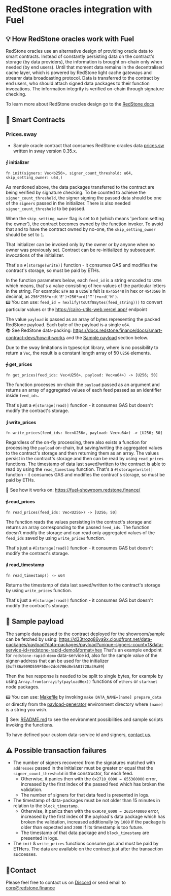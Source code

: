 
# RedStone oracles integration with Fuel

## 💡 How RedStone oracles work with Fuel

RedStone oracles use an alternative design of providing oracle data to smart contracts. Instead of constantly persisting data on the contract's storage (by data providers), the information is brought on-chain only when needed (by end users). Until that moment data remains in the decentralised cache layer, which is powered by RedStone light cache gateways and streamr data broadcasting protocol. Data is transferred to the contract by end users, who should attach signed data packages to their function invocations. The information integrity is verified on-chain through signature checking.

To learn more about RedStone oracles design go to the [RedStone docs](https://docs.redstone.finance/docs/introduction)

## 📄 Smart Contracts

### Prices.sway
- Sample oracle contract that consumes RedStone oracles data [prices.sw](src/prices.sw) written in sway version 0.35.x.

#### ⨐ initializer
```
fn init(signers: Vec<b256>, signer_count_threshold: u64, skip_setting_owner: u64,)
```

As mentioned above, the data packages transferred to the contract are being verified by signature checking.
To be counted to achieve the ```signer_count_threshold```, the signer signing the passed data
should be one of the ```signers``` passed in the initializer.
There is also needed ```signer_count_threshold``` to be passed.

When the `skip_setting_owner` flag is set to `0` (which means 'perform setting the owner'), the contract becomes owned
by the function invoker.
To avoid that and to have the contract owned by no-one, the `skip_setting_owner` should be set to `1`.

That initializer can be invoked only by the owner or by anyone when no owner was previously set.
Contract can be re-initialized by subsequent invocations of the initializer.

That's a `#[storage(write)]` function - it consumes GAS and modifies the contract's storage, so must be paid by ETHs.

In the function parameters below, each ```feed_id``` is a string encoded to `U256` which means,  that's a value consisting of hex-values of the particular letters in the string. For example:
```ETH``` as a ```U256```'s felt is ```0x455448``` in hex or ```4543560``` in decimal, as ```256*256*ord('E')+256*ord('T')+ord('H')```.
<br />
📟 You can use: `feed_id = hexlify(toUtf8Bytes(feed_string)))` to convert particular values or the https://cairo-utils-web.vercel.app/ endpoint<br />

The value ```payload``` is passed as an array of bytes representing the packed RedStone payload. Each byte of the payload is a single `u64`.
<br />
📚 See RedStone data-packing: https://docs.redstone.finance/docs/smart-contract-devs/how-it-works
and the [Sample payload](#-sample-payload) section below.

Due to the sway limitations in typescript library, where is no possibility to return a `Vec`, the result is a constant length array of 50 `U256` elements.

#### ⨗ get_prices
```
fn get_prices(feed_ids: Vec<U256>, payload: Vec<u64>) -> [U256; 50]
```

The function processes on-chain the ```payload``` passed as an argument 
and returns an array of aggregated values of each feed passed as an identifier inside ```feed_ids```.

That's just a `#[storage(read)]` function - it consumes GAS but doesn't modify the contract's storage.

#### ⨒ write_prices

```
fn write_prices(feed_ids: Vec<U256>, payload: Vec<u64>) -> [U256; 50]
```

Regardless of the on-fly processing, there also exists a function for processing the ```payload``` on-chain, but saving/writing 
the aggregated values to the contract's storage and then returning them as an array. The values persist in the contract's storage
and then can be read by using ```read_prices``` functions. 
The timestamp of data last saved/written to the contract is able to read by using the ```read_timestamp``` function.
That's a `#[storage(write)]` function - it consumes GAS and modifies the contract's storage, so must be paid by ETHs.

📖 See how it works on: https://fuel-showroom.redstone.finance/

#### ⨗ read_prices

```
fn read_prices(feed_ids: Vec<U256>) -> [U256; 50]
```

The function reads the values persisting in the contract's storage and returns an array corresponding to the passed ```feed_ids```.
The function doesn't modify the storage and can read only aggregated values of the ```feed_ids``` saved by using ```write_prices``` function.

That's just a `#[storage(read)]` function - it consumes GAS but doesn't modify the contract's storage.


#### ∮ read_timestamp

```
fn read_timestamp() -> u64 
```

Returns the timestamp of data last saved/written to the contract's storage by using ```write_prices``` function.

That's just a `#[storage(read)]` function - it consumes GAS but doesn't modify the contract's storage.

## 📖 Sample payload

The sample data passed to the contract deployed for the showroom/sample can be fetched by using:
https://d33trozg86ya9x.cloudfront.net/data-packages/payload?data-packages/payload?unique-signers-count=1&data-service-id=redstone-rapid-demo&format=hex
That's an example endpoint for `redstone-rapid-demo` data-service id, also for the sample value of the signer-address that can be used for the initializer (`0xf786a909D559F5Dee2dc6706d8e5A81728a39aE9`)

Then the hex response is needed to be split to single bytes, for example by using `Array.from(arrayify(payloadHex))`
functions of ```ethers``` or ```starknet``` node packages.

📟 You can use: [Makefile](../../../protocol/scripts/payload-generator/Makefile) by
invoking ```make DATA_NAME=[name] prepare_data``` or
directly from the [payload-generator](../../../protocol/scripts/payload-generator/) environment directory where `[name]`
is a string you wish.

📖 See: [README.md](../README.md) to see the environment possibilities and sample scripts invoking the functions.

[//]: # (You can fetch also the utf-encoded raw-bytes format of the payload by using: https://d33trozg86ya9x.cloudfront.net/data-packages/payload?data-packages/payload?unique-signers-count=1&data-service-id=redstone-rapid-demo&format=raw)

To have defined your custom data-service id and signers, [contact us](#contact).

## ⚠ Possible transaction failures

* The number of signers recovered from the signatures matched with ```addresses``` passed in the initializer 
must be greater or equal that the ```signer_count_threshold``` in the constructor, for each feed. 
  * Otherwise, it panics then with the `0x2710_0000 = 655360000` error, increased by the first index of the passed feed which has broken the validation.
  * The number of signers for that data feed is presented in logs.
* The timestamp of data-packages must be not older than 15 minutes in relation to the ```block_timestamp```.
  * Otherwise, it panics then with the `0x9C40_0000 = 2621440000` error, increased by the first index of the payload's
    data package which has broken the validation, increased additionally by `1000` if the package is older than expected
    and `2000` if its timestamp is too future.
  * The timestamp of that data package and `block_timestamp` are presented in logs.
* The `init` & `write_prices` functions consume gas and must be paid by ETHers. The data are available on the contract just after the transaction successes.

## 🙋‍Contact

Please feel free to contact us on [Discord](https://redstone.finance/discord) or send email to core@redstone.finance
